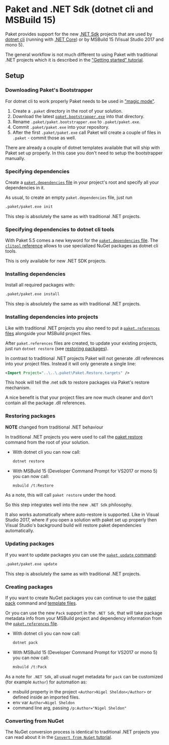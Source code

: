 # Paket and .NET Sdk (dotnet cli and MSBuild 15)

Paket provides support for the new [.NET Sdk](https://github.com/dotnet/sdk) projects that are used by [dotnet cli](https://github.com/dotnet/cli) (running with [.NET Core](https://github.com/dotnet/core)) or by MSBuild 15 (Visual Studio 2017 and mono 5).

The general workflow is not much different to using Paket with traditional .NET projects which it is described in the ["Getting started" tutorial](getting-started.html). 

## Setup

### Downloading Paket's Bootstrapper

For dotnet cli to work properly Paket needs to be used in ["magic mode"](bootstrapper.html#Magic-mode).

1. Create a `.paket` directory in the root of your solution.
1. Download the latest [`paket.bootstrapper.exe`](https://github.com/fsprojects/Paket/releases/latest)
   into that directory.
1. Rename `.paket/paket.bootstrapper.exe` to `.paket/paket.exe`.
1. Commit `.paket/paket.exe` into your repository.
1. After the first `.paket/paket.exe` call Paket will create a couple of files in `.paket` - commit those as well.

There are already a couple of dotnet templates available that will ship with Paket set up properly. In this case you don't need to setup the bootstrapper manually.

### Specifying dependencies

Create a [`paket.dependencies` file](dependencies-file.html) in your project's
root and specify all your dependencies in it. 

As usual, to create an empty `paket.dependencies` file, just run

```sh
.paket/paket.exe init
```

This step is absolutely the same as with traditional .NET projects.

### Specifying dependencies to dotnet cli tools

With Paket 5.5 comes a new keyword for the [`paket.dependencies` file](dependencies-file.html). The [`clitool` reference](nuget-dependencies.html#Special-case-dotnet-cli-tools) allows to use specialized NuGet packages as dotnet cli tools.


This is only available for new .NET SDK projects.

### Installing dependencies

Install all required packages with:

```sh
.paket/paket.exe install
```

This step is absolutely the same as with traditional .NET projects.

### Installing dependencies into projects

Like with traditional .NET projects you also need to put a [`paket.references` files](references-files.html) alongside your MSBuild project files.

After `paket.references` files are created, to update your existing projects, just run `dotnet restore` (see [restoring packages](paket-and-dotnet-cli.html#Restoring-packages)).

In contrast to traditional .NET projects Paket will not generate .dll references into your project files. 
Instead it will only generate a single line:

```xml
<Import Project="..\..\.paket\Paket.Restore.targets" />
```

This hook will tell the .net sdk to restore packages via Paket's restore mechanism. 

A nice benefit is that your project files are now much cleaner and don't contain all the package .dll references.

### Restoring packages

**NOTE** changed from traditional .NET behaviour

In traditional .NET projects you were used to call the [paket restore](paket-restore.html) command from the root of your solution.

- With dotnet cli you can now call:

    ```sh
    dotnet restore
    ```

- With MSBuild 15 (Developer Command Prompt for VS2017 or mono 5) you can now call:

    ```sh
    msbuild /t:Restore
    ```

As a note, this will call `paket restore` under the hood.

So this step integrates well into the new `.NET Sdk` philosophy.

It also works automatically where auto-restore is supported. Like in Visual Studio 2017, where if you open a solution with paket set up properly then Visual Studio's background build will restore paket dependencies automatically.

### Updating packages

If you want to update packages you can use the [`paket update` command](paket-update.html):

```sh
.paket/paket.exe update
```

This step is absolutely the same as with traditional .NET projects.

### Creating packages

If you want to create NuGet packages you can continue to use the [paket pack](paket-pack.html) command and [template files](template-files.html).

Or you can use the new `Pack` support in the `.NET Sdk`, that will take package metadata info from your MSBuild project and dependency information from the [`paket.references` file](references-files.html).

- With dotnet cli you can now call:

    ```sh
    dotnet pack
    ```

- With MSBuild 15 (Developer Command Prompt for VS2017 or mono 5) you can now call:

    ```sh
    msbuild /t:Pack
    ```

As a note for `.NET Sdk`, all usual nuget metadata for `pack` can be customized (for example `Author`) for automation as:

- msbuild property in the project `<Author>Nigel Sheldon</Author>` or defined inside an imported files.
- env var `Author=Nigel Sheldon`
- command line arg, passing `/p:Author="Nigel Sheldon"`


### Converting from NuGet

The NuGet conversion process is identical to traditional .NET projects you can read about it in the [`Convert from NuGet` tutorial](convert-from-nuget-tutorial.html).

